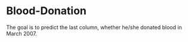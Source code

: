 # Blood-Donation
The goal is to predict the last column, whether he/she donated blood in March 2007.
